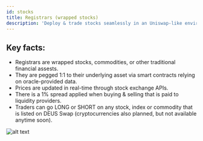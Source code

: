 ```yaml
---
id: stocks
title: Registrars (wrapped stocks)
description: 'Deploy & trade stocks seamlessly in an Uniswap-like environment.'
---
```


## Key facts:

- Registrars are wrapped stocks, commodities, or other traditional financial assests.
- They are pegged 1:1 to their underlying asset via smart contracts relying on oracle-provided data.
- Prices are updated in real-time through stock exchange APIs.
- There is a 1% spread applied when buying & selling that is paid to liquidity providers.
- Traders can go LONG or SHORT on any stock, index or commodity that is listed on DEUS Swap (cryptocurrencies also planned, but not available anytime soon).  

![alt text](https://i.ibb.co/v3bx1vm/wTSLA2.png "Logo Title Text 1")





